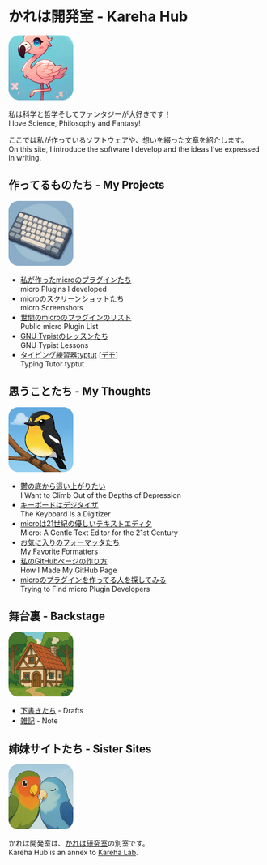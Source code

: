 # かれは開発室 - Kareha Hub

![フラミンゴ - Flamingo](flamingo.png)

私は科学と哲学そしてファンタジーが大好きです！  
I love Science, Philosophy and Fantasy!

ここでは私が作っているソフトウェアや、想いを綴った文章を紹介します。  
On this site, I introduce the software I develop and the ideas I’ve expressed in writing.

## 作ってるものたち - My Projects

![キーボード - Keyboard](keyboard.png)

* [私が作ったmicroのプラグインたち](https://github.com/akikareha/micro-unofficial-plugin-channel/)  
  micro Plugins I developed
* [microのスクリーンショットたち](https://akikareha.github.io/micro-screenshots/)  
  micro Screenshots
* [世間のmicroのプラグインのリスト](https://akikareha.github.io/micro-plugin-list/)  
  Public micro Plugin List
* [GNU Typistのレッスンたち](https://github.com/akikareha/gtypist-programming-lessons/)  
  GNU Typist Lessons
* [タイピング練習器typtut](https://github.com/akikareha/typtut/) [[デモ](https://akikareha.github.io/typtut/)]  
  Typing Tutor typtut

## 思うことたち - My Thoughts

![キビタキ - Narcissus Flycatcher](kibitaki.png)

* [鬱の底から這い上がりたい](depression.html)  
  I Want to Climb Out of the Depths of Depression
* [キーボードはデジタイザ](keyboard.html)  
  The Keyboard Is a Digitizer
* [microは21世紀の優しいテキストエディタ](micro.html)  
  Micro: A Gentle Text Editor for the 21st Century
* [お気に入りのフォーマッタたち](formatters.html)  
  My Favorite Formatters
* [私のGitHubページの作り方](github-pages.html)  
  How I Made My GitHub Page
* [microのプラグインを作ってる人を探してみる](find-micro-plugin-developers.html)  
  Trying to Find micro Plugin Developers

## 舞台裏 - Backstage

![小屋 - Cottage](cottage.png)

* [下書きたち](drafts.html) - Drafts
* [雑記](note.html) - Note

## 姉妹サイトたち - Sister Sites

![インコのペア - Inko Pairs](inkopair.png)

かれは開発室は、[かれは研究室](https://kareha.org/)の別室です。  
Kareha Hub is an annex to [Kareha Lab](https://kareha.org/).
